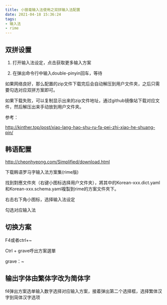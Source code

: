 ```yaml
---
title: 小狼毫输入法使用之双拼输入法配置
date: 2021-04-18 15:36:24
tags:
- 输入法
- rime
---
```

## 双拼设置

1. 打开输入法设定，点击获取更多输入方案

2. 在弹出命令行中输入double-pinyin回车，等待

如果网络良好，那么配置的zip文件下载完后会自动解压到用户文件夹，之后只需要勾选对应双拼方案即可。

如果下载失败，可以复制显示出来的zip文件地址，通过github镜像站下载对应文件，然后解压出来手动放到用户文件夹。

参考：

http://kinther.top/post/xiao-lang-hao-shu-ru-fa-pei-zhi-xiao-he-shuang-pin/

## 韩语配置

http://cheonhyeong.com/Simplified/download.html

下载韩语罗马字输入法方案集(rime版)

找到對應文件夾（右键小图标选择用户文件夹），將其中的Korean-xxx.dict.yaml和Korean-xxx.schema.yaml複製到rime的方案文件夾下。

右击右下角小图标，选择输入法设定

勾选对应输入法

## 切换方案

F4或者ctrl+~

Ctrl + grave呼出方案選單

grave：~

## 输出字体由繁体字改为简体字

f4弹出方案选单输入数字选择对应输入方案，接着弹出第二个选择框，选择繁体汉字到简体汉字选项
